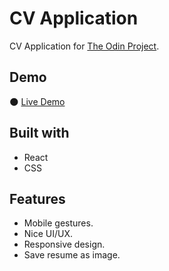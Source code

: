 # CV Application
CV Application for [The Odin Project](https://www.theodinproject.com/).

## Demo
🌑 [Live Demo](https://nekusu.github.io/cv-application/)

## Built with
* React
* CSS

## Features
* Mobile gestures.
* Nice UI/UX.
* Responsive design.
* Save resume as image.

